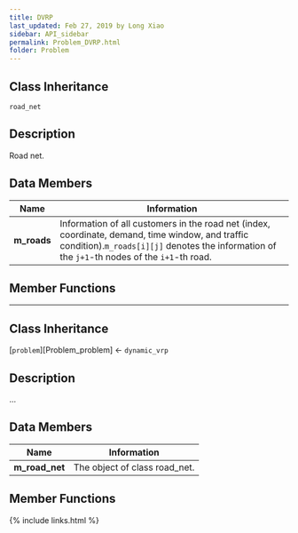 ```yaml
---
title: DVRP
last_updated: Feb 27, 2019 by Long Xiao
sidebar: API_sidebar
permalink: Problem_DVRP.html
folder: Problem
---
```


## Class Inheritance

`road_net`

## Description
Road net.

## Data Members

|Name|Information|
|-|-|
|**m_roads**|Information of all customers in the road net (index, coordinate, demand, time window, and  traffic condition).`m_roads[i][j]` denotes the information of the `j+1`-th nodes of the `i+1`-th road.| 

## Member Functions

---

## Class Inheritance

[`problem`][Problem_problem] &larr; `dynamic_vrp`

## Description
...

## Data Members

|Name|Information|
|-|-|
|**m_road_net**|The object of class road_net.| 

## Member Functions

{% include links.html %}